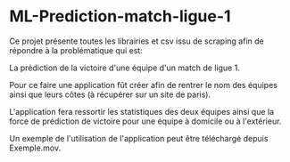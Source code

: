 # ML-Prediction-match-ligue-1

Ce projet présente toutes les librairies et csv issu de scraping afin de répondre à la problématique qui est:

La prédiction de la victoire d'une équipe d'un match de ligue 1.

Pour ce faire une application fût créer afin de rentrer le nom des équipes ainsi que leurs côtes (à récupérer sur un site de paris).

L'application fera ressortir les statistiques des deux équipes ainsi que la force de prédiction de victoire pour une équipe à domicile ou à l'extérieur.

Un exemple de l'utilisation de l'application peut être téléchargé depuis Exemple.mov.

